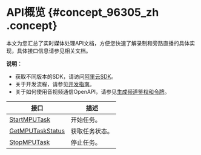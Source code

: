 # API概览 {#concept_96305_zh .concept}

本文为您汇总了实时媒体处理API文档，方便您快速了解录制和旁路直播的具体实现，具体接口信息请参见相关文档。

**说明：** 

-   获取不同版本的SDK，请访问[阿里云SDK](https://develop.aliyun.com/tools/sdk)。
-   关于开发流程，请参见[开发指南](https://helpcdn.aliyun.com/document_detail/74889.html)。
-   关于如何使用音视频通信OpenAPI，请参见[生成频道鉴权和令牌](https://helpcdn.aliyun.com/document_detail/74890.html)。

|接口|描述|
|--|--|
|[StartMPUTask](cn.zh-CN/API参考/实时媒体处理/StartMPUTask.md#)|开始任务。|
|[GetMPUTaskStatus](cn.zh-CN/API参考/实时媒体处理/GetMPUTaskStatus.md#)|获取任务状态。|
|[StopMPUTask](cn.zh-CN/API参考/实时媒体处理/StopMPUTask.md#)|停止任务。|

